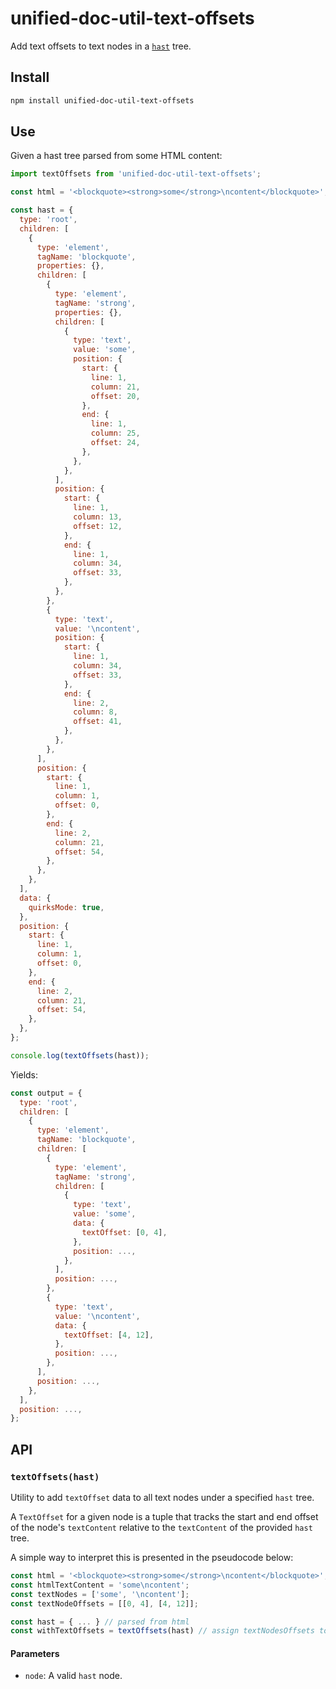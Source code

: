 # unified-doc-util-text-offsets

Add text offsets to text nodes in a [`hast`][hast] tree.

## Install

```sh
npm install unified-doc-util-text-offsets
```

## Use

Given a hast tree parsed from some HTML content:

```js
import textOffsets from 'unified-doc-util-text-offsets';

const html = '<blockquote><strong>some</strong>\ncontent</blockquote>';

const hast = {
  type: 'root',
  children: [
    {
      type: 'element',
      tagName: 'blockquote',
      properties: {},
      children: [
        {
          type: 'element',
          tagName: 'strong',
          properties: {},
          children: [
            {
              type: 'text',
              value: 'some',
              position: {
                start: {
                  line: 1,
                  column: 21,
                  offset: 20,
                },
                end: {
                  line: 1,
                  column: 25,
                  offset: 24,
                },
              },
            },
          ],
          position: {
            start: {
              line: 1,
              column: 13,
              offset: 12,
            },
            end: {
              line: 1,
              column: 34,
              offset: 33,
            },
          },
        },
        {
          type: 'text',
          value: '\ncontent',
          position: {
            start: {
              line: 1,
              column: 34,
              offset: 33,
            },
            end: {
              line: 2,
              column: 8,
              offset: 41,
            },
          },
        },
      ],
      position: {
        start: {
          line: 1,
          column: 1,
          offset: 0,
        },
        end: {
          line: 2,
          column: 21,
          offset: 54,
        },
      },
    },
  ],
  data: {
    quirksMode: true,
  },
  position: {
    start: {
      line: 1,
      column: 1,
      offset: 0,
    },
    end: {
      line: 2,
      column: 21,
      offset: 54,
    },
  },
};

console.log(textOffsets(hast));
```

Yields:

```js
const output = {
  type: 'root',
  children: [
    {
      type: 'element',
      tagName: 'blockquote',
      children: [
        {
          type: 'element',
          tagName: 'strong',
          children: [
            {
              type: 'text',
              value: 'some',
              data: {
                textOffset: [0, 4],
              },
              position: ...,
            },
          ],
          position: ...,
        },
        {
          type: 'text',
          value: '\ncontent',
          data: {
            textOffset: [4, 12],
          },
          position: ...,
        },
      ],
      position: ...,
    },
  ],
  position: ...,
};
```


## API

### `textOffsets(hast)`

Utility to add `textOffset` data to all text nodes under a specified `hast` tree.

A `TextOffset` for a given node is a tuple that tracks the start and end offset of the node's `textContent` relative to the `textContent` of the provided `hast` tree.

A simple way to interpret this is presented in the pseudocode below:

```js
const html = '<blockquote><strong>some</strong>\ncontent</blockquote>';
const htmlTextContent = 'some\ncontent';
const textNodes = ['some', '\ncontent'];
const textNodeOffsets = [[0, 4], [4, 12]];

const hast = { ... } // parsed from html
const withTextOffsets = textOffsets(hast) // assign textNodesOffsets to relevant text nodes in the hast tree.
```

#### Parameters
- `node`: A valid `hast` node.

<!-- Links -->

[hast]: https://github.com/syntax-tree/hast
